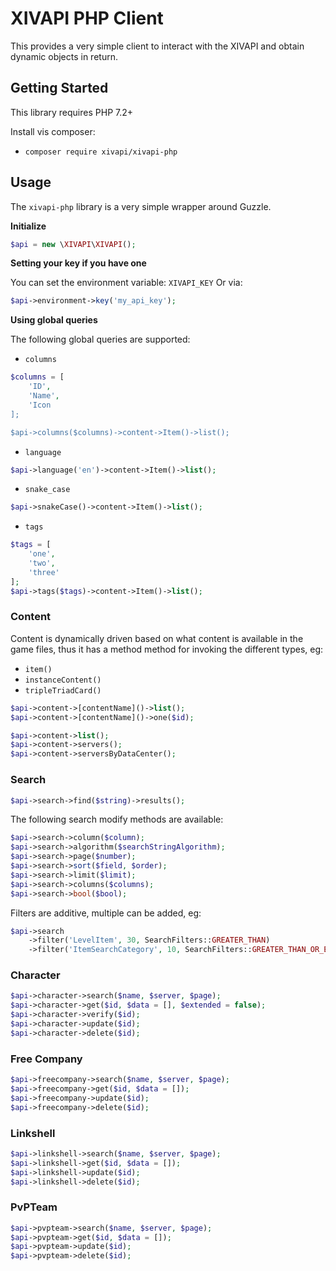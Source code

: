 # XIVAPI PHP Client

This provides a very simple client to interact with the XIVAPI and obtain dynamic objects in return.

## Getting Started

This library requires PHP 7.2+

Install vis composer:

- `composer require xivapi/xivapi-php`

## Usage

The `xivapi-php` library is a very simple wrapper around Guzzle.

**Initialize**
```php
$api = new \XIVAPI\XIVAPI();
```

**Setting your key if you have one**

You can set the environment variable: `XIVAPI_KEY` Or via:

```php
$api->environment->key('my_api_key');
```

**Using global queries**

The following global queries are supported:

- `columns`

```php
$columns = [
    'ID',
    'Name',
    'Icon
];

$api->columns($columns)->content->Item()->list();
```

- `language`

```php
$api->language('en')->content->Item()->list();
```

- `snake_case`

```php
$api->snakeCase()->content->Item()->list();
```

- `tags`

```php
$tags = [
    'one',
    'two',
    'three'
];
$api->tags($tags)->content->Item()->list();
```

### Content

Content is dynamically driven based on what content is available in the game files, thus it has a method method for invoking the different types, eg:

- `item()`
- `instanceContent()`
- `tripleTriadCard()`

```php
$api->content->[contentName]()->list();
$api->content->[contentName]()->one($id);

$api->content->list();
$api->content->servers();
$api->content->serversByDataCenter();
```

### Search

```php
$api->search->find($string)->results();
```

The following search modify methods are available:
```php
$api->search->column($column);
$api->search->algorithm($searchStringAlgorithm);
$api->search->page($number);
$api->search->sort($field, $order);
$api->search->limit($limit);
$api->search->columns($columns);
$api->search->bool($bool);
```

Filters are additive, multiple can be added, eg:

```php
$api->search
    ->filter('LevelItem', 30, SearchFilters::GREATER_THAN)
    ->filter('ItemSearchCategory', 10, SearchFilters::GREATER_THAN_OR_EQUAL_TO);
```


### Character

```php
$api->character->search($name, $server, $page);
$api->character->get($id, $data = [], $extended = false);
$api->character->verify($id);
$api->character->update($id);
$api->character->delete($id);
```

### Free Company

```php
$api->freecompany->search($name, $server, $page);
$api->freecompany->get($id, $data = []);
$api->freecompany->update($id);
$api->freecompany->delete($id);
```

### Linkshell

```php
$api->linkshell->search($name, $server, $page);
$api->linkshell->get($id, $data = []);
$api->linkshell->update($id);
$api->linkshell->delete($id);
```

### PvPTeam

```php
$api->pvpteam->search($name, $server, $page);
$api->pvpteam->get($id, $data = []);
$api->pvpteam->update($id);
$api->pvpteam->delete($id);
```
